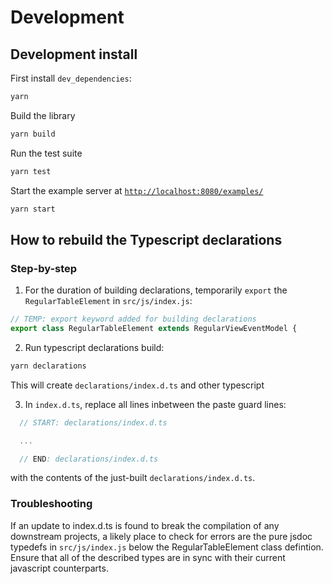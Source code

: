# Development

## Development install

First install `dev_dependencies`:

```bash
yarn
```

Build the library

```bash
yarn build
```

Run the test suite

```bash
yarn test
```

Start the example server at [`http://localhost:8080/examples/`](http://localhost:8080/examples/)

```bash
yarn start
```

## How to rebuild the Typescript declarations

### Step-by-step

1. For the duration of building declarations, temporarily `export` the
`RegularTableElement` in `src/js/index.js`:

```javascript
// TEMP: export keyword added for building declarations
export class RegularTableElement extends RegularViewEventModel {
```

2. Run typescript declarations build:

```bash
yarn declarations
```

This will create `declarations/index.d.ts` and other typescript

3. In `index.d.ts`, replace all lines inbetween the paste guard lines:

```javascript
  // START: declarations/index.d.ts

  ...

  // END: declarations/index.d.ts
```

with the contents of the just-built `declarations/index.d.ts`.

### Troubleshooting

If an update to index.d.ts is found to break the compilation of any downstream projects, a likely place to check for errors are the pure jsdoc typedefs in `src/js/index.js` below the RegularTableElement class defintion. Ensure that all of the described types are in sync with their current javascript counterparts.
